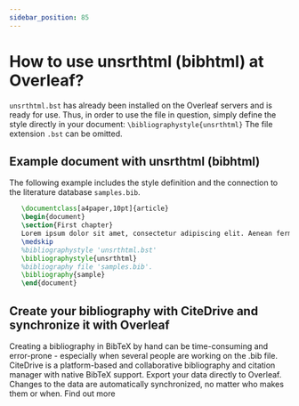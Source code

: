 ```yaml
---
sidebar_position: 85
---
```


# How to use unsrthtml (bibhtml) at Overleaf?
`unsrthtml.bst` has already been installed on the Overleaf servers and is ready for use. Thus, in order to use the file in question, simply define the style directly in your document: `\bibliographystyle{unsrthtml}` The file extension `.bst` can be omitted.

## Example document with unsrthtml (bibhtml)
The following example includes the style definition and the connection to the literature database `samples.bib`.
```tex
   \documentclass[a4paper,10pt]{article}
   \begin{document}
   \section{First chapter}
   Lorem ipsum dolor sit amet, consectetur adipiscing elit. Aenean fermentum justo massa, ut maximus mauris sodales et. Aenean vel elit a erat rhoncus pharetra.
   \medskip
   %bibliographystyle 'unsrthtml.bst'
   \bibliographystyle{unsrthtml}
   %bibliography file 'samples.bib'.
   \bibliography{sample}
   \end{document}
```

## Create your bibliography with CiteDrive and synchronize it with Overleaf
Creating a bibliography in BibTeX by hand can be time-consuming and error-prone - especially when several people are working on the .bib file. CiteDrive is a platform-based and collaborative bibliography and citation manager with native BibTeX support. Export your data directly to Overleaf. Changes to the data are automatically synchronized, no matter who makes them or when. Find out more